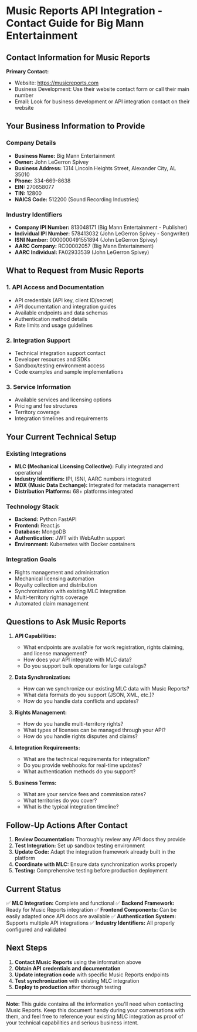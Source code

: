 # Music Reports API Integration - Contact Guide for Big Mann Entertainment

## Contact Information for Music Reports

**Primary Contact:**
- Website: https://musicreports.com
- Business Development: Use their website contact form or call their main number
- Email: Look for business development or API integration contact on their website

## Your Business Information to Provide

### Company Details
- **Business Name:** Big Mann Entertainment
- **Owner:** John LeGerron Spivey
- **Business Address:** 1314 Lincoln Heights Street, Alexander City, AL 35010
- **Phone:** 334-669-8638
- **EIN:** 270658077
- **TIN:** 12800
- **NAICS Code:** 512200 (Sound Recording Industries)

### Industry Identifiers
- **Company IPI Number:** 813048171 (Big Mann Entertainment - Publisher)
- **Individual IPI Number:** 578413032 (John LeGerron Spivey - Songwriter)
- **ISNI Number:** 0000000491551894 (John LeGerron Spivey)
- **AARC Company:** RC00002057 (Big Mann Entertainment)
- **AARC Individual:** FA02933539 (John LeGerron Spivey)

## What to Request from Music Reports

### 1. API Access and Documentation
- API credentials (API key, client ID/secret)
- API documentation and integration guides
- Available endpoints and data schemas
- Authentication method details
- Rate limits and usage guidelines

### 2. Integration Support
- Technical integration support contact
- Developer resources and SDKs
- Sandbox/testing environment access
- Code examples and sample implementations

### 3. Service Information
- Available services and licensing options
- Pricing and fee structures
- Territory coverage
- Integration timelines and requirements

## Your Current Technical Setup

### Existing Integrations
- **MLC (Mechanical Licensing Collective):** Fully integrated and operational
- **Industry Identifiers:** IPI, ISNI, AARC numbers integrated
- **MDX (Music Data Exchange):** Integrated for metadata management
- **Distribution Platforms:** 68+ platforms integrated

### Technology Stack
- **Backend:** Python FastAPI
- **Frontend:** React.js
- **Database:** MongoDB
- **Authentication:** JWT with WebAuthn support
- **Environment:** Kubernetes with Docker containers

### Integration Goals
- Rights management and administration
- Mechanical licensing automation
- Royalty collection and distribution
- Synchronization with existing MLC integration
- Multi-territory rights coverage
- Automated claim management

## Questions to Ask Music Reports

1. **API Capabilities:**
   - What endpoints are available for work registration, rights claiming, and license management?
   - How does your API integrate with MLC data?
   - Do you support bulk operations for large catalogs?

2. **Data Synchronization:**
   - How can we synchronize our existing MLC data with Music Reports?
   - What data formats do you support (JSON, XML, etc.)?
   - How do you handle data conflicts and updates?

3. **Rights Management:**
   - How do you handle multi-territory rights?
   - What types of licenses can be managed through your API?
   - How do you handle rights disputes and claims?

4. **Integration Requirements:**
   - What are the technical requirements for integration?
   - Do you provide webhooks for real-time updates?
   - What authentication methods do you support?

5. **Business Terms:**
   - What are your service fees and commission rates?
   - What territories do you cover?
   - What is the typical integration timeline?

## Follow-Up Actions After Contact

1. **Review Documentation:** Thoroughly review any API docs they provide
2. **Test Integration:** Set up sandbox testing environment
3. **Update Code:** Adapt the integration framework already built in the platform
4. **Coordinate with MLC:** Ensure data synchronization works properly
5. **Testing:** Comprehensive testing before production deployment

## Current Status

✅ **MLC Integration:** Complete and functional
✅ **Backend Framework:** Ready for Music Reports integration
✅ **Frontend Components:** Can be easily adapted once API docs are available
✅ **Authentication System:** Supports multiple API integrations
✅ **Industry Identifiers:** All properly configured and validated

## Next Steps

1. **Contact Music Reports** using the information above
2. **Obtain API credentials and documentation**
3. **Update integration code** with specific Music Reports endpoints
4. **Test synchronization** with existing MLC integration
5. **Deploy to production** after thorough testing

---

**Note:** This guide contains all the information you'll need when contacting Music Reports. Keep this document handy during your conversations with them, and feel free to reference your existing MLC integration as proof of your technical capabilities and serious business intent.